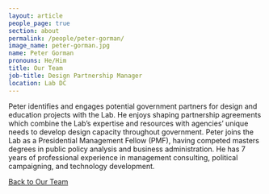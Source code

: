 ```yaml
---
layout: article
people_page: true
section: about
permalink: /people/peter-gorman/
image_name: peter-gorman.jpg
name: Peter Gorman
pronouns: He/Him
title: Our Team
job-title: Design Partnership Manager
location: Lab DC
---
```


Peter identifies and engages potential government partners for design and education projects with the Lab. He enjoys shaping partnership agreements which combine the Lab’s expertise and resources with agencies’ unique needs to develop design capacity throughout government. Peter joins the Lab as a Presidential Management Fellow (PMF), having competed masters degrees in public policy analysis and business administration. He has 7 years of professional experience in management consulting, political campaigning, and technology development.

[Back to Our Team](../../about/meet/)
